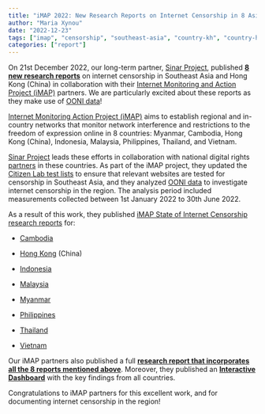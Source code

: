 ```yaml
---
title: "iMAP 2022: New Research Reports on Internet Censorship in 8 Asian countries"
author: "Maria Xynou"
date: "2022-12-23"
tags: ["imap", "censorship", "southeast-asia", "country-kh", "country-hk", "country-id", "country-th", "country-my", "country-mm", "country-ph", "country-vn"]
categories: ["report"]
---
```


On 21st December 2022, our long-term partner, [Sinar Project](https://ooni.org/partners/sinar-project/), published **[8 new research reports](https://imap.sinarproject.org/reports/2022)** on
internet censorship in Southeast Asia and Hong Kong (China) in collaboration with their
[Internet Monitoring and Action Project (iMAP)](https://imap.sinarproject.org/) partners. We are particularly
excited about these reports as they make use of [OONI data](https://ooni.org/data)!

[Internet Monitoring Action Project (iMAP)](https://imap.sinarproject.org/about) aims to establish regional
and in-country networks that monitor network interference and
restrictions to the freedom of expression online in 8 countries:
Myanmar, Cambodia, Hong Kong (China), Indonesia, Malaysia, Philippines,
Thailand, and Vietnam.

[Sinar Project](https://sinarproject.org/) leads these efforts in
collaboration with national digital rights
[partners](https://imap.sinarproject.org/partners) in these countries.
As part of the iMAP project, they updated the [Citizen Lab test lists](https://github.com/citizenlab/test-lists/tree/master/lists) to
ensure that relevant websites are tested for censorship in Southeast
Asia, and they analyzed [OONI data](https://ooni.org/data) to
investigate internet censorship in the region. The analysis period
included measurements collected between 1st January 2022 to 30th June
2022.

As a result of this work, they published [iMAP State of Internet Censorship research reports](https://imap.sinarproject.org/reports/2022) for:

* [Cambodia](https://imap.sinarproject.org/reports/2022/imap-state-of-internet-censorship-country-report-2022-cambodia/2022-cambodia.pdf)

* [Hong Kong](https://imap.sinarproject.org/reports/2022/imap-state-of-internet-censorship-country-report-2022-hong-kong/2022-hong-kong) (China)

* [Indonesia](https://imap.sinarproject.org/reports/2022/the-state-of-internet-censorship-in-indonesia-2022/2022-indonesia)

* [Malaysia](https://imap.sinarproject.org/reports/2022/imap-state-of-internet-censorship-country-report-2022-malaysia/2022-malaysia.pdf)

* [Myanmar](https://imap.sinarproject.org/reports/2022/imap-state-of-internet-censorship-country-report-2022-myanmar/2022-myanmar)

* [Philippines](https://imap.sinarproject.org/reports/2022/2022-philippines/2022-philippines)

* [Thailand](https://imap.sinarproject.org/reports/2022/imap-state-of-internet-censorship-country-report-2022-thailand/2022-thailand.pdf)

* [Vietnam](https://imap.sinarproject.org/reports/2022/imap-state-of-internet-censorship-country-report-2022-vietnam/2022-vietnam)

Our iMAP partners also published a full **[research report that incorporates all the 8 reports mentioned above](https://imap.sinarproject.org/reports/2022/imap-state-of-censorship-report-2022-full-report/2022-full-report)**. Moreover, they published an **[Interactive Dashboard](https://imap.sinarproject.org/reports/2022/interactive-dashboard)**
with the key findings from all countries.

Congratulations to iMAP partners for this excellent work, and for documenting internet censorship in the region!
